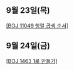 ## 9월 23일(목)

[[BOJ 11049 행렬 곱셈 순서]](https://www.acmicpc.net/problem/11049)   

## 9월 24일(금)
   
[[BOJ 1463 1로 만들기]](https://www.acmicpc.net/problem/1463)   
